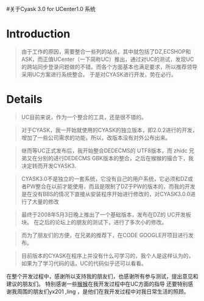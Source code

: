 #关于Cyask 3.0 for UCenter1.0 系统

# Introduction #

> 由于工作的原因，需要整合一些列的站点，其中就包括了DZ,ECSHOP和ASK，而正值UCenter（一下简称UC）推出，通过对UC的测试，发现UC的跨站同步登录问题做的不错。而各个方面基本也满足要求，所以推荐领导采用UC方案进行系统整合。
> 于是对CYASK进行开发，势在必行。


# Details #

> UC目前来说，作为一个整合的工具，还是很不错的。

> 对于CYASK，我一开始就使用的CYASK的独立版本，即2.0.2进行的开发，增加了一些公司需求的功能，所以，改版本没有对外公布出来。

> 继而等UC正式发布后，我开始整合DEDECMS的 UTF8版本，而 zhidc 兄弟又在分别的进行DEDECMS GBK版本的整合，之后在猴猴的撮合下，我决定转而开发CYASK3.

> CYASK3.0不是独立的一套系统，它没有自己的用户系统，它必须和DZ或者PW整合在以前才能使用，而且是限制了DZ于PW的版本的，而我的开发是在没有BBS的情况下直接从安装程序开始进行修改的，对CYASK3.0.0进行了大量的修改

> 最终于2008年5月3日晚上推出了一个基础版本，发布在DZ的 UC开发板块。
> 在之后的论坛上的朋友的测试下，进行了多次小的修改。

> 而为了朋友们的方便，在兄弟的推荐下，在CODE GOOGLE开项目进行发布。

> 目前版本的CYASK在程序上并没有什么可学习的，我个人是这样认为的，如果为了学习代码的话，UC的代码似乎还可以看看。



在整个开发过程中，感谢所以支持我的朋友们，也感谢所有参与测试，提出意见和建议的朋友们。
特别感谢一些[猴猴](http://tea.monkeye.cn)在我开发过程中在UC方面的指导
还要特别感谢我周围的朋友们yx201 ,ling ，是他们在我开发过程中对我日常生活的照顾。